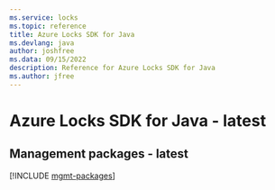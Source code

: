 ```yaml
---
ms.service: locks
ms.topic: reference
title: Azure Locks SDK for Java
ms.devlang: java
author: joshfree
ms.data: 09/15/2022
description: Reference for Azure Locks SDK for Java
ms.author: jfree
---
```

# Azure Locks SDK for Java - latest

## Management packages - latest
[!INCLUDE [mgmt-packages](locks-mgmt-index.md)]